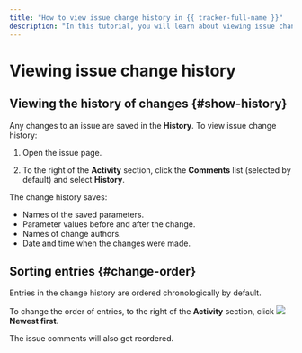 ```yaml
---
title: "How to view issue change history in {{ tracker-full-name }}"
description: "In this tutorial, you will learn about viewing issue change history in {{ tracker-name }}."
---
```


# Viewing issue change history

## Viewing the history of changes {#show-history}

Any changes to an issue are saved in the **History**. To view issue change history:

1. Open the issue page.

1. To the right of the **Activity** section, click the **Comments** list (selected by default) and select **History**.

The change history saves:

* Names of the saved parameters.
* Parameter values before and after the change.
* Names of change authors.
* Date and time when the changes were made.

## Sorting entries {#change-order}

Entries in the change history are ordered chronologically by default.

To change the order of entries, to the right of the **Activity** section, click ![](../../_assets/tracker/svg/new-first.svg) **Newest first**.

The issue comments will also get reordered.
